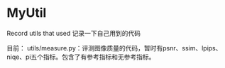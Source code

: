 # MyUtil
Record utils that used
记录一下自己用到的代码

目前：
utils/measure.py：评测图像质量的代码，暂时有psnr、ssim、lpips、niqe、pi五个指标。包含了有参考指标和无参考指标。
